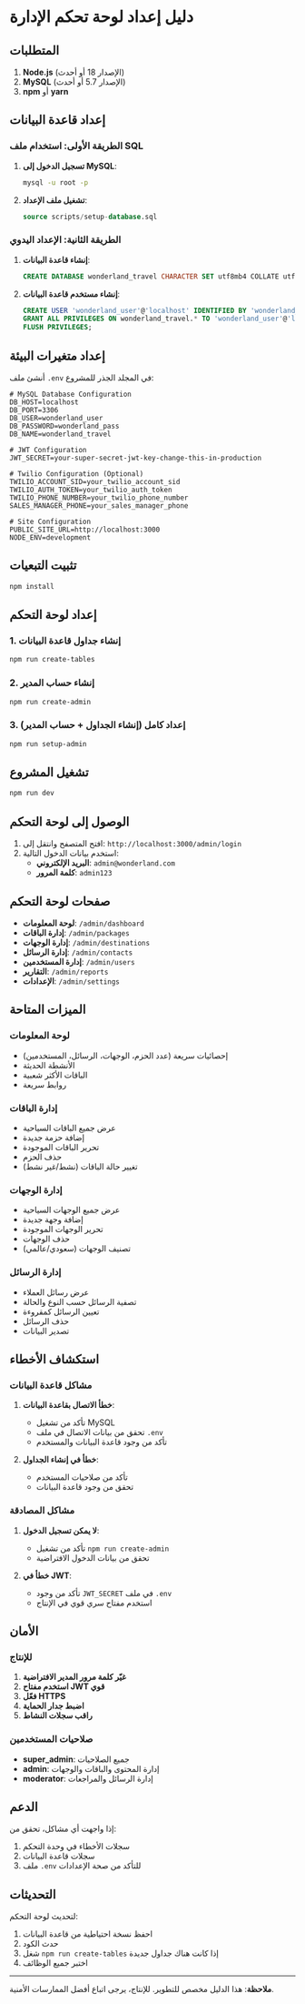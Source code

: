# دليل إعداد لوحة تحكم الإدارة

## المتطلبات

1. **Node.js** (الإصدار 18 أو أحدث)
2. **MySQL** (الإصدار 5.7 أو أحدث)
3. **npm** أو **yarn**

## إعداد قاعدة البيانات

### الطريقة الأولى: استخدام ملف SQL

1. **تسجيل الدخول إلى MySQL**:
   ```bash
   mysql -u root -p
   ```

2. **تشغيل ملف الإعداد**:
   ```sql
   source scripts/setup-database.sql
   ```

### الطريقة الثانية: الإعداد اليدوي

1. **إنشاء قاعدة البيانات**:
   ```sql
   CREATE DATABASE wonderland_travel CHARACTER SET utf8mb4 COLLATE utf8mb4_unicode_ci;
   ```

2. **إنشاء مستخدم قاعدة البيانات**:
   ```sql
   CREATE USER 'wonderland_user'@'localhost' IDENTIFIED BY 'wonderland_pass';
   GRANT ALL PRIVILEGES ON wonderland_travel.* TO 'wonderland_user'@'localhost';
   FLUSH PRIVILEGES;
   ```

## إعداد متغيرات البيئة

أنشئ ملف `.env` في المجلد الجذر للمشروع:

```env
# MySQL Database Configuration
DB_HOST=localhost
DB_PORT=3306
DB_USER=wonderland_user
DB_PASSWORD=wonderland_pass
DB_NAME=wonderland_travel

# JWT Configuration
JWT_SECRET=your-super-secret-jwt-key-change-this-in-production

# Twilio Configuration (Optional)
TWILIO_ACCOUNT_SID=your_twilio_account_sid
TWILIO_AUTH_TOKEN=your_twilio_auth_token
TWILIO_PHONE_NUMBER=your_twilio_phone_number
SALES_MANAGER_PHONE=your_sales_manager_phone

# Site Configuration
PUBLIC_SITE_URL=http://localhost:3000
NODE_ENV=development
```

## تثبيت التبعيات

```bash
npm install
```

## إعداد لوحة التحكم

### 1. إنشاء جداول قاعدة البيانات

```bash
npm run create-tables
```

### 2. إنشاء حساب المدير

```bash
npm run create-admin
```

### 3. إعداد كامل (إنشاء الجداول + حساب المدير)

```bash
npm run setup-admin
```

## تشغيل المشروع

```bash
npm run dev
```

## الوصول إلى لوحة التحكم

1. افتح المتصفح وانتقل إلى: `http://localhost:3000/admin/login`
2. استخدم بيانات الدخول التالية:
   - **البريد الإلكتروني**: `admin@wonderland.com`
   - **كلمة المرور**: `admin123`

## صفحات لوحة التحكم

- **لوحة المعلومات**: `/admin/dashboard`
- **إدارة الباقات**: `/admin/packages`
- **إدارة الوجهات**: `/admin/destinations`
- **إدارة الرسائل**: `/admin/contacts`
- **إدارة المستخدمين**: `/admin/users`
- **التقارير**: `/admin/reports`
- **الإعدادات**: `/admin/settings`

## الميزات المتاحة

### لوحة المعلومات
- إحصائيات سريعة (عدد الحزم، الوجهات، الرسائل، المستخدمين)
- الأنشطة الحديثة
- الباقات الأكثر شعبية
- روابط سريعة

### إدارة الباقات
- عرض جميع الباقات السياحية
- إضافة حزمة جديدة
- تحرير الباقات الموجودة
- حذف الحزم
- تغيير حالة الباقات (نشط/غير نشط)

### إدارة الوجهات
- عرض جميع الوجهات السياحية
- إضافة وجهة جديدة
- تحرير الوجهات الموجودة
- حذف الوجهات
- تصنيف الوجهات (سعودي/عالمي)

### إدارة الرسائل
- عرض رسائل العملاء
- تصفية الرسائل حسب النوع والحالة
- تعيين الرسائل كمقروءة
- حذف الرسائل
- تصدير البيانات

## استكشاف الأخطاء

### مشاكل قاعدة البيانات

1. **خطأ الاتصال بقاعدة البيانات**:
   - تأكد من تشغيل MySQL
   - تحقق من بيانات الاتصال في ملف `.env`
   - تأكد من وجود قاعدة البيانات والمستخدم

2. **خطأ في إنشاء الجداول**:
   - تأكد من صلاحيات المستخدم
   - تحقق من وجود قاعدة البيانات

### مشاكل المصادقة

1. **لا يمكن تسجيل الدخول**:
   - تأكد من تشغيل `npm run create-admin`
   - تحقق من بيانات الدخول الافتراضية

2. **خطأ في JWT**:
   - تأكد من وجود `JWT_SECRET` في ملف `.env`
   - استخدم مفتاح سري قوي في الإنتاج

## الأمان

### للإنتاج

1. **غيّر كلمة مرور المدير الافتراضية**
2. **استخدم مفتاح JWT قوي**
3. **فعّل HTTPS**
4. **اضبط جدار الحماية**
5. **راقب سجلات النشاط**

### صلاحيات المستخدمين

- **super_admin**: جميع الصلاحيات
- **admin**: إدارة المحتوى والباقات والوجهات
- **moderator**: إدارة الرسائل والمراجعات

## الدعم

إذا واجهت أي مشاكل، تحقق من:

1. سجلات الأخطاء في وحدة التحكم
2. سجلات قاعدة البيانات
3. ملف `.env` للتأكد من صحة الإعدادات

## التحديثات

لتحديث لوحة التحكم:

1. احفظ نسخة احتياطية من قاعدة البيانات
2. حدث الكود
3. شغل `npm run create-tables` إذا كانت هناك جداول جديدة
4. اختبر جميع الوظائف

---

**ملاحظة**: هذا الدليل مخصص للتطوير. للإنتاج، يرجى اتباع أفضل الممارسات الأمنية.
